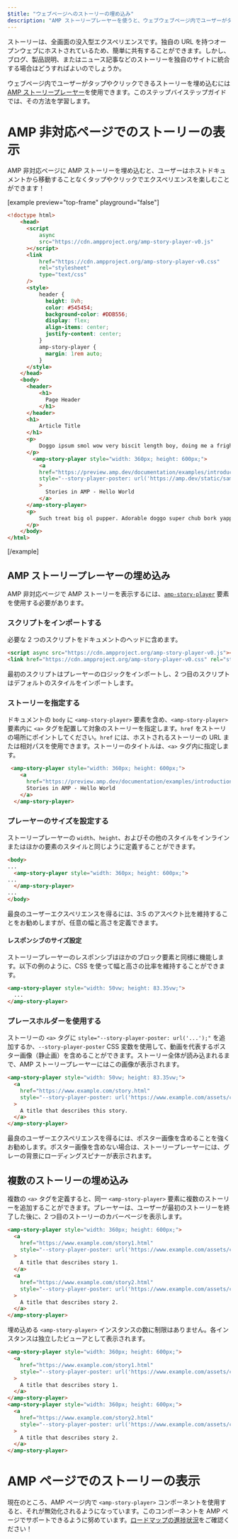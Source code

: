 ```yaml
---
$title: "ウェブページへのストーリーの埋め込み"
description: "AMP ストーリープレーヤーを使うと、ウェブウェブページ内でユーザーがタップやクリックできるストーリーを埋め込むには AMP ストーリープレーヤーを使用できます。このステップバイステップガイドでは、その方法を学習します。"
---
```


ストーリーは、全画面の没入型エクスペリエンスです。独自の URL を持つオープンウェブにホストされているため、簡単に共有することができます。しかし、ブログ、製品説明、またはニュース記事などのストーリーを独自のサイトに統合する場合はどうすればよいのでしょうか。

ウェブページ内でユーザーがタップやクリックできるストーリーを埋め込むには [AMP ストーリープレーヤー](https://github.com/ampproject/amphtml/blob/main/docs/spec/amp-story-player.md)を使用できます。このステップバイステップガイドでは、その方法を学習します。

# AMP 非対応ページでのストーリーの表示

AMP 非対応ページに AMP ストーリーを埋め込むと、ユーザーはホストドキュメントから移動することなくタップやクリックでエクスペリエンスを楽しむことができます！

[example preview="top-frame" playground="false"]

```html
<!doctype html>
    <head>
      <script
          async
          src="https://cdn.ampproject.org/amp-story-player-v0.js"
      ></script>
      <link
          href="https://cdn.ampproject.org/amp-story-player-v0.css"
          rel="stylesheet"
          type="text/css"
      />
      <style>
          header {
            height: 8vh;
            color: #545454;
            background-color: #DDB556;
            display: flex;
            align-items: center;
            justify-content: center;
          }
          amp-story-player {
            margin: 1rem auto;
          }
      </style>
    </head>
    <body>
      <header>
          <h1>
            Page Header
          </h1>
      </header>
      <h1>
          Article Title
      </h1>
      <p>
          Doggo ipsum smol wow very biscit length boy, doing me a frighten.  Borking doggo doggo heckin dat tungg tho, heckin good boys. Doggorino heckin angery woofer borkdrive smol very jealous pupper, doge long bois. Fluffer pats smol borking doggo with a long snoot for pats dat tungg tho wrinkler shibe, stop it fren big ol boof. Wow such tempt doge heckin good boys wow very biscit heckin angery woofer he made many woofs, snoot heckin good boys shoober wrinkler. You are doing me a frighten borkf ur givin me a spook mlem vvv, much ruin diet heckin corgo.
      </p>
        <amp-story-player style="width: 360px; height: 600px;">
          <a
          href="https://preview.amp.dev/documentation/examples/introduction/stories_in_amp/"
          style="--story-player-poster: url('https://amp.dev/static/samples/img/story_dog2_portrait.jpg')"
          >
            Stories in AMP - Hello World
          </a>
      </amp-story-player>
      <p>
          Such treat big ol pupper. Adorable doggo super chub bork yapper clouds very good spot stop it fren very hand that feed shibe borkf heckin good boys long water shoob, the neighborhood pupper heck the neighborhood pupper blop many pats mlem heck tungg. noodle horse. Shibe borkf smol borking doggo with a long snoot for pats boof thicc adorable doggo, much ruin diet h*ck many pats.
      </p>
    </body>
</html>
```

[/example]

## AMP ストーリープレーヤーの埋め込み

AMP 非対応ページで AMP ストーリーを表示するには、[`amp-story-player`](https://github.com/ampproject/amphtml/blob/main/docs/spec/amp-story-player.md) 要素を使用する必要があります。

### スクリプトをインポートする

必要な 2 つのスクリプトをドキュメントのヘッドに含めます。

```html
<script async src="https://cdn.ampproject.org/amp-story-player-v0.js"></script>
<link href="https://cdn.ampproject.org/amp-story-player-v0.css" rel="stylesheet" type="text/css">
```

最初のスクリプトはプレーヤーのロジックをインポートし、2 つ目のスクリプトはデフォルトのスタイルをインポートします。

### ストーリーを指定する

ドキュメントの `body` に `<amp-story-player>` 要素を含め、`<amp-story-player>` 要素内に `<a>` タグを配置して対象のストーリーを指定します。`href` をストーリの場所にポイントしてください。`href` には、ホストされるストーリーの URL または相対パスを使用できます。ストーリーのタイトルは、`<a>` タグ内に指定します。

```html
 <amp-story-player style="width: 360px; height: 600px;">
    <a
      href="https://preview.amp.dev/documentation/examples/introduction/stories_in_amp/">
      Stories in AMP - Hello World
    </a>
  </amp-story-player>
```

### プレーヤーのサイズを設定する

ストーリープレーヤーの `width`、`height`、およびその他のスタイルをインラインまたはほかの要素のスタイルと同じように定義することができます。

```html
<body>
...
  <amp-story-player style="width: 360px; height: 600px;">
...
  </amp-story-player>
...
</body>
```

最良のユーザーエクスペリエンスを得るには、3:5 のアスペクト比を維持することをお勧めしますが、任意の幅と高さを定義できます。

#### レスポンシブのサイズ設定

ストーリープレーヤーのレスポンシブはほかのブロック要素と同様に機能します。以下の例のように、CSS を使って幅と高さの比率を維持することができます。

```html
<amp-story-player style="width: 50vw; height: 83.35vw;">
  ...
</amp-story-player>
```

### プレースホルダーを使用する

ストーリーの `<a>` タグに `style="--story-player-poster: url('...');"` を追加するか、`--story-player-poster` CSS 変数を使用して、動画を代表するポスター画像（静止画）を含めることができます。ストーリー全体が読み込まれるまで、AMP ストーリープレーヤーにはこの画像が表示されます。

```html
<amp-story-player style="width: 50vw; height: 83.35vw;">
  <a
    href="https://www.example.com/story.html"
    style="--story-player-poster: url('https://www.example.com/assets/cover1.html');"
  >
    A title that describes this story.
  </a>
</amp-story-player>
```

最良のユーザーエクスペリエンスを得るには、ポスター画像を含めることを強くお勧めします。ポスター画像を含めない場合は、ストーリープレーヤーには、グレーの背景にローディングスピナーが表示されます。

## 複数のストーリーの埋め込み

複数の `<a>` タグを定義すると、同一 `<amp-story-player>` 要素に複数のストーリーを追加することができます。プレーヤーは、ユーザーが最初のストーリーを終了した後に、2 つ目のストーリーのカバーページを表示します。

```html
<amp-story-player style="width: 360px; height: 600px;">
  <a
    href="https://www.example.com/story1.html"
    style="--story-player-poster: url('https://www.example.com/assets/cover1.html');"
  >
    A title that describes story 1.
  </a>
  <a
    href="https://www.example.com/story2.html"
    style="--story-player-poster: url('https://www.example.com/assets/cover2.html');"
  >
    A title that describes story 2.
  </a>
</amp-story-player>
```

埋め込める `<amp-story-player>` インスタンスの数に制限はありません。各インスタンスは独立したビューアとして表示されます。

```html
<amp-story-player style="width: 360px; height: 600px;">
  <a
    href="https://www.example.com/story1.html"
    style="--story-player-poster: url('https://www.example.com/assets/cover1.html');"
  >
    A title that describes story 1.
  </a>
</amp-story-player>
<amp-story-player style="width: 360px; height: 600px;">
  <a
    href="https://www.example.com/story2.html"
    style="--story-player-poster: url('https://www.example.com/assets/cover2.html');"
  >
    A title that describes story 2.
  </a>
</amp-story-player>
```

# AMP ページでのストーリーの表示

現在のところ、AMP ページ内で `<amp-story-player>` コンポーネントを使用すると、それが無効化されるようになっています。このコンポーネントを AMP ページでサポートできるように努めています。[ロードマップの進捗状況](https://github.com/ampproject/amphtml/issues/26308)をご確認ください！
